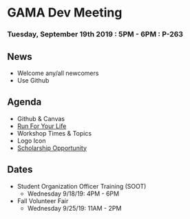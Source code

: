 # GAMA Dev Meeting
### Tuesday, September 19th 2019 : 5PM - 6PM : P-263

## News
 * Welcome any/all newcomers
 * Use Github
## Agenda
  * Github & Canvas
  * [Run For Your Life](https://raceroster.com/events/2019/23791/run-for-your-life-5k)
  * Workshop Times & Topics
  * Logo Icon
  * [Scholarship Opportunity](https://www.dannyerricoscholarship.com/)

## Dates
  * Student Organization Officer Training (SOOT) 
    * Wednesday 9/18/19: 4PM - 6PM 
  * Fall Volunteer Fair 
    * Wednesday 9/25/19: 11AM - 2PM 
 
